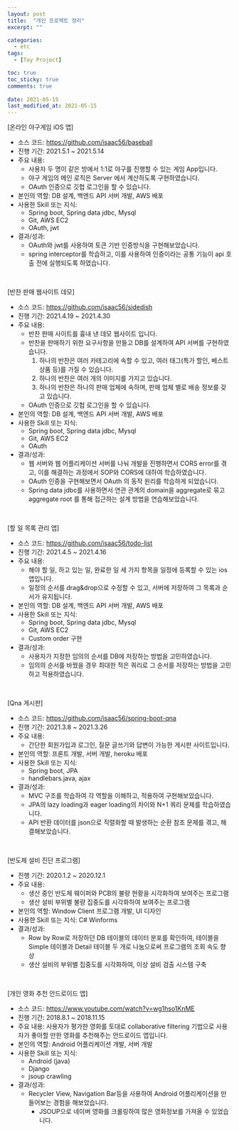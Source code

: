 ```yaml
---
layout: post
title:  "개인 프로젝트 정리"
excerpt: ""

categories:
  - etc
tags:
  - [Toy Project]

toc: true
toc_sticky: true
comments: true
 
date: 2021-05-15
last_modified_at: 2021-05-15
---
```

[온라인 야구게임 iOS 앱]

- 소스 코드: https://github.com/isaac56/baseball
- 진행 기간: 2021.5.1 ~ 2021.5.14
- 주요 내용:
  - 사용자 두 명이 같은 방에서 1:1로 야구를 진행할 수 있는 게임 App입니다.
  - 야구 게임의 메인 로직은 Server 에서 계산하도록 구현하였습니다.
  - OAuth 인증으로 깃헙 로그인을 할 수 있습니다.
- 본인의 역할: DB 설계, 백엔드 API 서버 개발, AWS 배포
- 사용한 Skill 또는 지식:
  - Spring boot, Spring data jdbc, Mysql
  - Git, AWS EC2
  - OAuth, jwt
- 결과/성과:
  - OAuth와 jwt를 사용하여 토큰 기반 인증방식을 구현해보았습니다.
  - spring interceptor를 학습하고, 이를 사용하여 인증이라는 공통 기능이 api 호출 전에 실행되도록 하였습니다.

<br>

[반찬 판매 웹사이트 데모]

- 소스 코드: https://github.com/isaac56/sidedish
- 진행 기간: 2021.4.19 ~ 2021.4.30
- 주요 내용:
  - 반찬 판매 사이트를 흉내 낸 데모 웹사이트 입니다.
  - 반찬을 판매하기 위한 요구사항을 만들고 DB를 설계하여 API 서버를 구현하였습니다.
    1. 하나의 반찬은 여러 카테고리에 속할 수 있고, 여러 태그(특가 할인, 베스트 상품 등)를 가질 수 있습니다.
    2. 하나의 반찬은 여러 개의 이미지를 가지고 있습니다.
    3. 하나의 반찬은 하나의 판매 업체에 속하며, 판매 업체 별로 배송 정보를 갖고 있습니다.
  - OAuth 인증으로 깃헙 로그인을 할 수 있습니다.
- 본인의 역할: DB 설계, 백엔드 API 서버 개발, AWS 배포
- 사용한 Skill 또는 지식:
  - Spring boot, Spring data jdbc, Mysql
  - Git, AWS EC2
  - OAuth
- 결과/성과:
  - 웹 서버와 웹 어플리케이션 서버를 나눠 개발을 진행하면서 CORS error를 겪고, 이를 해결하는 과정에서 SOP와 CORS에 대하여 학습하였습니다.
  - OAuth 인증을 구현해보면서 OAuth 의 동작 원리를 학습하게 되었습니다.
  - Spring data jdbc를 사용하면서 연관 관계의 domain을 aggregate로 묶고 aggregate root 를 통해 접근하는 설계 방법을 연습해보았습니다.

<br>

[할 일 목록 관리 앱]

- 소스 코드: https://github.com/isaac56/todo-list
- 진행 기간: 2021.4.5 ~ 2021.4.16
- 주요 내용:
  - 해야 할 일, 하고 있는 일, 완료한 일 세 가지 항목을 일정에 등록할 수 있는 ios 앱입니다.
  - 일정의 순서를 drag&drop으로 수정할 수 있고, 서버에 저장하여 그 목록과 순서가 유지됩니다.
- 본인의 역할: DB 설계, 백엔드 API 서버 개발, AWS 배포
- 사용한 Skill 또는 지식:
  - Spring boot, Spring data jdbc, Mysql
  - Git, AWS EC2
  - Custom order 구현
- 결과/성과:
  - 사용자가 지정한 임의의 순서를 DB에 저장하는 방법을 고민하였습니다.
  - 임의의 순서를 바꿨을 경우 최대한 적은 쿼리로 그 순서를 저장하는 방법을 고민하고 적용하였습니다.

<br>

[Qna 게시판]

- 소스 코드: https://github.com/isaac56/spring-boot-qna
- 진행 기간: 2021.3.8 ~ 2021.3.26
- 주요 내용:
  - 간단한 회원가입과 로그인, 질문 글쓰기와 답변이 가능한 게시판 사이트입니다.
- 본인의 역할: 프론트 개발, 서버 개발, heroku 배포
- 사용한 Skill 또는 지식:
  - Spring boot, JPA
  - handlebars.java, ajax
- 결과/성과:
  - MVC 구조를 학습하여 각 역할을 이해하고, 적용하여 구현해보았습니다.
  - JPA의 lazy loading과 eager loading의 차이와 N+1 쿼리 문제를 학습하였습니다.
  - API 반환 데이터를 json으로 직렬화할 때 발생하는 순환 참조 문제를 겪고, 해결해보았습니다.

<br>

[반도체 설비 진단 프로그램]

- 진행 기간: 2020.1.2 ~ 2020.12.1
- 주요 내용:
  - 생산 중인 반도체 웨이퍼와 PCB의 불량 현황을 시각화하여 보여주는 프로그램
  - 생산 설비 부위별 불량 집중도를 시각화하여 보여주는 프로그램
- 본인의 역할: Window Client 프로그램 개발, UI 디자인
- 사용햔 Skill 또는 지식: C# Winforms
- 결과/성과:
  - Row by Row로 저장하던 DB 테이블의 데이터 분포를 확인하여, 테이블을 Simple 테이블과 Detail 테이블 두 개로 나눔으로써 프로그램의 조회 속도 향상
  - 생산 설비의 부위별 집중도를 시각화하여, 이상 설비 검출 시스템 구축

<br>

[개인 영화 추천 안드로이드 앱]

- 소스 코드: https://www.youtube.com/watch?v=wg1hso1KnME
- 진행 기간: 2018.8.1 ~ 2018.11.15
- 주요 내용: 사용자가 평가한 영화를 토대로 collaborative filtering 기법으로 사용자가 좋아할 만한 영화를 추천해주는 안드로이드 앱입니다.
- 본인의 역할: Android 어플리케이션 개발, 서버 개발
- 사용한 Skill 또는 지식:
  - Android (java)
  - Django
  - jsoup crawling
- 결과/성과:
  - Recycler View, Navigation Bar등을 사용하여 Android 어플리케이션을 만들어보는 경험을 해보았습니다.
    - JSOUP으로 네이버 영화를 크롤링하여 많은 영화정보를 가져올 수 있었습니다.